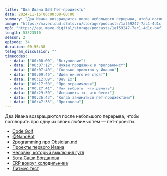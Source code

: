 ```yaml
---
title: "Два Ивана №34 Пет-проджекты"
date: 2024-11-16T06:00:00+00:00
summary: "Два Ивана возвращаются после небольшого перерыва, чтобы поговорить про одну из своих любимых тем — пет-проекты"
image: "https://mavecloud.s3mts.ru/storage/podcasts/1af59247-7ac1-4d1c-b4f1-fd950f3daf15/images/c24e847e-51c2-44ea-ad38-c68e6426ead7.png"
mp3: "https://api.mave.digital/storage/podcasts/1af59247-7ac1-4d1c-b4f1-fd950f3daf15/episodes/c24e847e-51c2-44ea-ad38-c68e6426ead7.mp3"
length: 53323510
season: 2
episode: 34
duration: 00:56:38
telegram_discussion: ""
timecodes:
  - data: ["00:00:00", "Вступление"]
  - data: ["00:07:12", "Нужен продажник и программист"]
  - data: ["00:07:40", "Сколько проектов у Иванов"]
  - data: ["00:09:46", "Идеи ничего не стоят"]
  - data: ["00:12:09", "Dev Ex"]
  - data: ["00:17:50", "Про ограничения"]
  - data: ["00:27:41", "Как выбрать, что делать"]
  - data: ["00:29:50", "Исправить то, что бесит"]
  - data: ["00:36:43", "Когда заниматься пет-проджектами"]
  - data: ["00:47:33", "Протоколы"]
---
```


Два Ивана возвращаются после небольшого перерыва, чтобы поговорить про одну из своих любимых тем — пет-проекты.

<!-- links -->

- [Code Golf](https://code.golf/)
- [@NanoBot](https://t.me/NanoBot)
- [2pegramming про Obsidian.md](https://t.me/pepegramming/556)
- [Проекты первого Ивана](https://biozz.dev/projects)
- [Человек, который выключил гугл](https://thesephist.com/posts/monocle/)
- [Бота Саши Богданова](https://t.me/FridgeAppBot)
- [ERP вокруг холодильника](https://grocy.info/)
- [Литмус тест](http://webdav.org/neon/litmus/)

